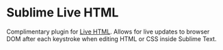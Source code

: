 # Sublime Live HTML

Complimentary plugin for [Live HTML](http://kubyshkin.ru/live-html/). Allows for live updates to browser DOM after each keystroke when editing HTML or CSS inside Sublime Text.
